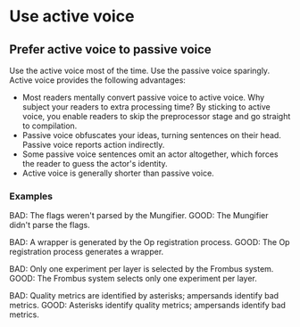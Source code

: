 # Use active voice

## Prefer active voice to passive voice

Use the active voice most of the time. Use the passive voice sparingly. Active voice provides the following advantages:

- Most readers mentally convert passive voice to active voice. Why subject your readers to extra processing time? By sticking to active voice, you enable readers to skip the preprocessor stage and go straight to compilation.
- Passive voice obfuscates your ideas, turning sentences on their head. Passive voice reports action indirectly.
- Some passive voice sentences omit an actor altogether, which forces the reader to guess the actor's identity.
- Active voice is generally shorter than passive voice.

### Examples

BAD: The flags weren't parsed by the Mungifier.
GOOD: The Mungifier didn't parse the flags.

BAD: A wrapper is generated by the Op registration process.
GOOD: The Op registration process generates a wrapper.

BAD: Only one experiment per layer is selected by the Frombus system.
GOOD: The Frombus system selects only one experiment per layer.

BAD: Quality metrics are identified by asterisks; ampersands identify bad metrics.
GOOD: Asterisks identify quality metrics; ampersands identify bad metrics.